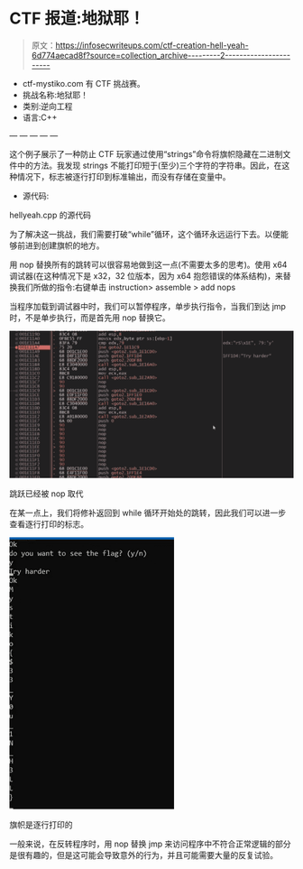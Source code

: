 # CTF 报道:地狱耶！

> 原文：<https://infosecwriteups.com/ctf-creation-hell-yeah-6d774aecad8f?source=collection_archive---------2----------------------->

*   ctf-mystiko.com 有 CTF 挑战赛。
*   挑战名称:地狱耶！
*   类别:逆向工程
*   语言:C++

— — — — —

这个例子展示了一种防止 CTF 玩家通过使用“strings”命令将旗帜隐藏在二进制文件中的方法。我发现 strings 不能打印短于(至少)三个字符的字符串。因此，在这种情况下，标志被逐行打印到标准输出，而没有存储在变量中。

*   源代码:

hellyeah.cpp 的源代码

为了解决这一挑战，我们需要打破“while”循环，这个循环永远运行下去。以便能够前进到创建旗帜的地方。

用 nop 替换所有的跳转可以很容易地做到这一点(不需要太多的思考)。使用 x64 调试器(在这种情况下是 x32，32 位版本，因为 x64 抱怨错误的体系结构)，来替换我们所做的指令:右键单击 instruction> assemble > add nops

当程序加载到调试器中时，我们可以暂停程序，单步执行指令，当我们到达 jmp 时，不是单步执行，而是首先用 nop 替换它。

![](img/2f8516fcdbb9cbcd43cbf6b8598ab268.png)

跳跃已经被 nop 取代

在某一点上，我们将修补返回到 while 循环开始处的跳转，因此我们可以进一步查看逐行打印的标志。

![](img/6f305af557a2b85efffec7ff3e7a7c08.png)

旗帜是逐行打印的

一般来说，在反转程序时，用 nop 替换 jmp 来访问程序中不符合正常逻辑的部分是很有趣的，但是这可能会导致意外的行为，并且可能需要大量的反复试验。